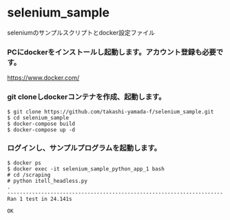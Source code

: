# selenium_sample
seleniumのサンプルスクリプトとdocker設定ファイル

### PCにdockerをインストールし起動します。アカウント登録も必要です。
https://www.docker.com/

### git cloneしdockerコンテナを作成、起動します。
```
$ git clone https://github.com/takashi-yamada-f/selenium_sample.git
$ cd selenium_sample
$ docker-compose build
$ docker-compose up -d
```

### ログインし、サンプルプログラムを起動します。
```
$ docker ps
$ docker exec -it selenium_sample_python_app_1 bash
# cd /scraping
# python itell_headless.py 
.
----------------------------------------------------------------------
Ran 1 test in 24.141s

OK
```

